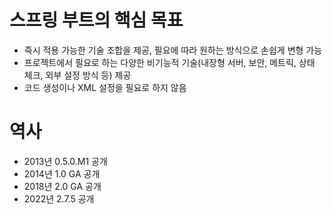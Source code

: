 # 스프링 부트의 핵심 목표
- 즉시 적용 가능한 기술 조합을 제공, 필요에 따라 원하는  방식으로 손쉽게 변형 가능
- 프로젝트에서 필요로 하는 다양한 비기능적 기술(내장형 서버, 보안, 메트릭, 상태 체크, 외부 설정 방식 등) 제공
- 코드 생성이나 XML 설정을 필요로 하지 않음

# 역사
- 2013년 0.5.0.M1 공개
- 2014년 1.0 GA 공개
- 2018년 2.0 GA 공개
- 2022년 2.7.5 공개
